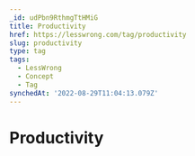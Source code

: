 ```yaml
---
_id: udPbn9RthmgTtHMiG
title: Productivity
href: https://lesswrong.com/tag/productivity
slug: productivity
type: tag
tags:
  - LessWrong
  - Concept
  - Tag
synchedAt: '2022-08-29T11:04:13.079Z'
---
```

# Productivity

